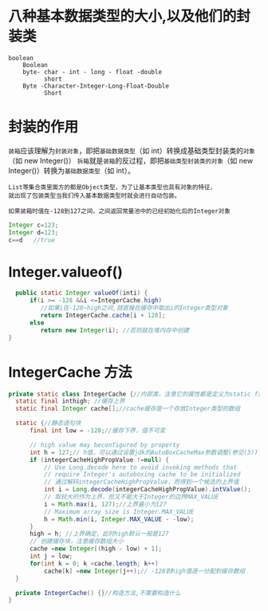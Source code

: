 # 八种基本数据类型的大小,以及他们的封装类

    boolean
        Boolean
        byte- char - int - long - float -double
              short
        Byte -Character-Integer-Long-Float-Double
              Short


# 封装的作用
`装箱`应该理解为`封装对象`，即把`基础数据类型`（如 int）转换成基础类型封装类的`对象`（如 new Integer()）
`拆箱`就是`装箱`的反过程，即把`基础类型封装类的对象`（如 new Integer()）转换为`基础数据类型`（如 int）。

    List等集合类里面方的都是Object类型，为了让基本类型也具有对象的特征，
    就出现了包装类型当我们传入基本数据类型时就会进行自动包装。
    
    如果装箱时值在-128到127之间，之间返回常量池中的已经初始化后的Integer对象    
```java
Integer c=123;
Integer d=123;  
c==d   //true
```    
# Integer.valueof()

```java
  public static Integer valueOf(inti) {  
      if(i >= -128 &&i <=IntegerCache.high)  
         //如果i在-128~high之间,就直接在缓存中取出i的Integer类型对象
         return IntegerCache.cache[i + 128];  
      else
         return new Integer(i); //否则就在堆内存中创建 
}
```
# IntegerCache 方法

```java
private static class IntegerCache {//内部类，注意它的属性都是定义为static final
  static final inthigh; //缓存上界
  static final Integer cache[];//cache缓存是一个存放Integer类型的数组

  static {//静态语句块
      final int low = -128;//缓存下界，值不可变

      // high value may beconfigured by property
      int h = 127;// h值，可以通过设置jdk的AutoBoxCacheMax参数调整(参见(3))
      if (integerCacheHighPropValue !=null) {
          // Use Long.decode here to avoid invoking methods that
          // require Integer's autoboxing cache to be initialized
          // 通过解码integerCacheHighPropValue，而得到一个候选的上界值
          int i = Long.decode(integerCacheHighPropValue).intValue();
          // 取较大的作为上界，但又不能大于Integer的边界MAX_VALUE
          i = Math.max(i, 127);//上界最小为127
          // Maximum array size is Integer.MAX_VALUE
          h = Math.min(i, Integer.MAX_VALUE - -low);
      }
      high = h; //上界确定，此时high默认一般是127
      // 创建缓存块，注意缓存数组大小
      cache =new Integer[(high - low) + 1];
      int j = low;
      for(int k = 0; k <cache.length; k++)
          cache[k] =new Integer(j++);// -128到high值逐一分配到缓存数组
  }

  private IntegerCache() {}//构造方法,不需要构造什么
}
```

